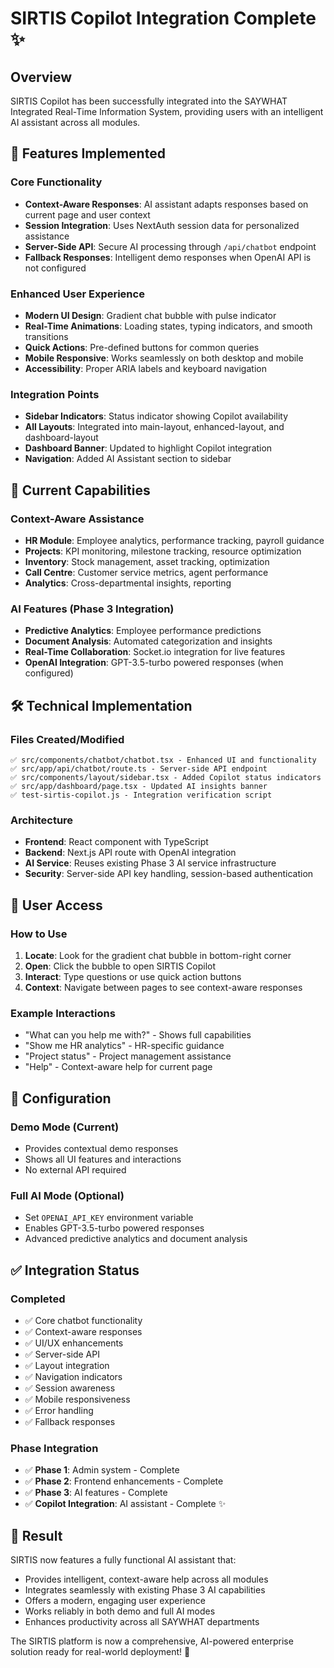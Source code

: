 # SIRTIS Copilot Integration Complete ✨

## Overview
SIRTIS Copilot has been successfully integrated into the SAYWHAT Integrated Real-Time Information System, providing users with an intelligent AI assistant across all modules.

## 🚀 Features Implemented

### Core Functionality
- **Context-Aware Responses**: AI assistant adapts responses based on current page and user context
- **Session Integration**: Uses NextAuth session data for personalized assistance  
- **Server-Side API**: Secure AI processing through `/api/chatbot` endpoint
- **Fallback Responses**: Intelligent demo responses when OpenAI API is not configured

### Enhanced User Experience  
- **Modern UI Design**: Gradient chat bubble with pulse indicator
- **Real-Time Animations**: Loading states, typing indicators, and smooth transitions
- **Quick Actions**: Pre-defined buttons for common queries
- **Mobile Responsive**: Works seamlessly on both desktop and mobile
- **Accessibility**: Proper ARIA labels and keyboard navigation

### Integration Points
- **Sidebar Indicators**: Status indicator showing Copilot availability
- **All Layouts**: Integrated into main-layout, enhanced-layout, and dashboard-layout
- **Dashboard Banner**: Updated to highlight Copilot integration
- **Navigation**: Added AI Assistant section to sidebar

## 🎯 Current Capabilities

### Context-Aware Assistance
- **HR Module**: Employee analytics, performance tracking, payroll guidance
- **Projects**: KPI monitoring, milestone tracking, resource optimization  
- **Inventory**: Stock management, asset tracking, optimization
- **Call Centre**: Customer service metrics, agent performance
- **Analytics**: Cross-departmental insights, reporting

### AI Features (Phase 3 Integration)
- **Predictive Analytics**: Employee performance predictions
- **Document Analysis**: Automated categorization and insights
- **Real-Time Collaboration**: Socket.io integration for live features
- **OpenAI Integration**: GPT-3.5-turbo powered responses (when configured)

## 🛠 Technical Implementation

### Files Created/Modified
```
✅ src/components/chatbot/chatbot.tsx - Enhanced UI and functionality
✅ src/app/api/chatbot/route.ts - Server-side API endpoint  
✅ src/components/layout/sidebar.tsx - Added Copilot status indicators
✅ src/app/dashboard/page.tsx - Updated AI insights banner
✅ test-sirtis-copilot.js - Integration verification script
```

### Architecture
- **Frontend**: React component with TypeScript
- **Backend**: Next.js API route with OpenAI integration
- **AI Service**: Reuses existing Phase 3 AI service infrastructure
- **Security**: Server-side API key handling, session-based authentication

## 📱 User Access

### How to Use
1. **Locate**: Look for the gradient chat bubble in bottom-right corner
2. **Open**: Click the bubble to open SIRTIS Copilot
3. **Interact**: Type questions or use quick action buttons
4. **Context**: Navigate between pages to see context-aware responses

### Example Interactions
- "What can you help me with?" - Shows full capabilities
- "Show me HR analytics" - HR-specific guidance
- "Project status" - Project management assistance  
- "Help" - Context-aware help for current page

## 🔧 Configuration

### Demo Mode (Current)
- Provides contextual demo responses
- Shows all UI features and interactions
- No external API required

### Full AI Mode (Optional)
- Set `OPENAI_API_KEY` environment variable
- Enables GPT-3.5-turbo powered responses
- Advanced predictive analytics and document analysis

## ✅ Integration Status

### Completed
- ✅ Core chatbot functionality
- ✅ Context-aware responses
- ✅ UI/UX enhancements  
- ✅ Server-side API
- ✅ Layout integration
- ✅ Navigation indicators
- ✅ Session awareness
- ✅ Mobile responsiveness
- ✅ Error handling
- ✅ Fallback responses

### Phase Integration
- ✅ **Phase 1**: Admin system - Complete
- ✅ **Phase 2**: Frontend enhancements - Complete  
- ✅ **Phase 3**: AI features - Complete
- ✅ **Copilot Integration**: AI assistant - Complete ✨

## 🎉 Result

SIRTIS now features a fully functional AI assistant that:
- Provides intelligent, context-aware help across all modules
- Integrates seamlessly with existing Phase 3 AI capabilities  
- Offers a modern, engaging user experience
- Works reliably in both demo and full AI modes
- Enhances productivity across all SAYWHAT departments

The SIRTIS platform is now a comprehensive, AI-powered enterprise solution ready for real-world deployment! 🚀
